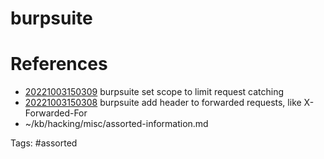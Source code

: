 # burpsuite

# References
- [20221003150309](/zet/20221003150309/README.md) burpsuite set scope to limit request catching
- [20221003150308](/zet/20221003150308/README.md) burpsuite add header to forwarded requests, like X-Forwarded-For
- ~/kb/hacking/misc/assorted-information.md

Tags:
    #assorted
